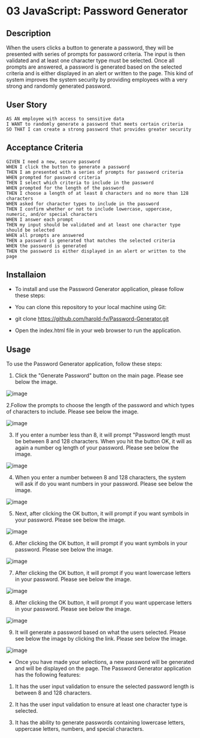 # 03 JavaScript: Password Generator

## Description

When the users clicks a button to generate a password, they will be  presented with series of prompts for password criteria. The input is then validated and at least one character type must be selected. Once all prompts are answered, a password is generated based on the selected criteria and is either displayed in an alert or written to the page. This kind of system improves the system security by providing employees with a very strong and randomly generated password.

## User Story

```
AS AN employee with access to sensitive data
I WANT to randomly generate a password that meets certain criteria
SO THAT I can create a strong password that provides greater security
```

## Acceptance Criteria

```
GIVEN I need a new, secure password
WHEN I click the button to generate a password
THEN I am presented with a series of prompts for password criteria
WHEN prompted for password criteria
THEN I select which criteria to include in the password
WHEN prompted for the length of the password
THEN I choose a length of at least 8 characters and no more than 128 characters
WHEN asked for character types to include in the password
THEN I confirm whether or not to include lowercase, uppercase, numeric, and/or special characters
WHEN I answer each prompt
THEN my input should be validated and at least one character type should be selected
WHEN all prompts are answered
THEN a password is generated that matches the selected criteria
WHEN the password is generated
THEN the password is either displayed in an alert or written to the page
```

## Installaion

- To install and use the Password Generator application, please follow these steps:

-  You can clone this repository to your local machine using Git:

-  git clone https://github.com/harold-fv/Password-Generator.git

- Open the index.html file in your web browser to run the application.

## Usage
To use the Password Generator application, follow these steps:

1. Click the "Generate Password" button on the main page. Please see below the image. 

![image](https://user-images.githubusercontent.com/120603153/224888833-92257166-88dd-432b-8c51-65bbae824258.png)

2.Follow the prompts to choose the length of the password and which types of characters to include. Please see below the image. 


![image](https://user-images.githubusercontent.com/120603153/224889028-14b1462f-4198-46fe-a1ae-4220bedcce58.png)


3. If you enter a number less than 8, it will prompt "Password length must be between 8 and 128 characters. When you hit the button OK, it will as again a number og length of your password. Please see below the image. 

![image](https://user-images.githubusercontent.com/120603153/224889568-cd0b35fb-3dd2-4426-ac83-1a45051d119e.png)

4. When you enter a number between 8 and 128 characters, the system will ask if do you want numbers in  your password. Please see below the image. 

![image](https://user-images.githubusercontent.com/120603153/224889892-40b7b635-9cb2-4356-a2a7-53adab4c1eb9.png)

5. Next, after clicking the OK button, it will prompt if you want symbols in your password.
Please see below the image. 

![image](https://user-images.githubusercontent.com/120603153/224890194-fb749f65-6b40-4161-bdfb-39eecc50773d.png)


6. After clicking the OK button, it will prompt if you want symbols in your password.
Please see below the image. 

![image](https://user-images.githubusercontent.com/120603153/224890394-640ea547-415d-4f90-8c94-dde71b605d31.png)

7. After clicking the OK button, it will prompt if you want lowercase letters in your password.
Please see below the image. 

![image](https://user-images.githubusercontent.com/120603153/224890584-1d18f51b-cb67-440d-999c-43f7570bb75c.png)

8. After clicking the OK button, it will prompt if you want uppercase letters in your password.
Please see below the image. 

![image](https://user-images.githubusercontent.com/120603153/224890856-269de16e-0627-4dc8-b9a4-5bde7a38f809.png)

9. It will generate a password based on what the users selected. Please see below the image by clicking the link. Please see below the image. 

![image](https://user-images.githubusercontent.com/120603153/224890999-ccbb0272-a7f1-412c-8b71-ad678a4b7b5c.png)


- Once you have made your selections, a new password will be generated and will be displayed on the page. The Password Generator application has the following features:

1. It has the user input validation to ensure the selected password length is between 8 and 128 characters.

2. It has the user input validation to ensure at least one character type is selected.

3. It has the ability to generate passwords containing lowercase letters, uppercase letters, numbers, and special characters.
